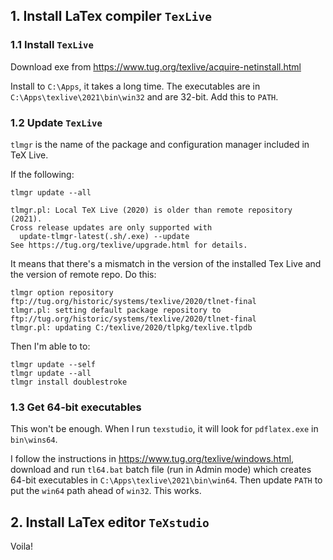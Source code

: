 ## 1. Install LaTex compiler `TexLive`

### 1.1 Install `TexLive`

Download exe from https://www.tug.org/texlive/acquire-netinstall.html

Install to `C:\Apps`, it takes a long time. The executables are in `C:\Apps\texlive\2021\bin\win32` and are 32-bit. Add this to `PATH`.

### 1.2 Update `TexLive`

`tlmgr` is the name of the package and configuration manager included in TeX Live. 

If the following:
```
tlmgr update --all

tlmgr.pl: Local TeX Live (2020) is older than remote repository (2021).
Cross release updates are only supported with
  update-tlmgr-latest(.sh/.exe) --update
See https://tug.org/texlive/upgrade.html for details.
```

It means that there's a mismatch in the version of the installed Tex Live and the version of remote repo. Do this:
```
tlmgr option repository ftp://tug.org/historic/systems/texlive/2020/tlnet-final
tlmgr.pl: setting default package repository to ftp://tug.org/historic/systems/texlive/2020/tlnet-final
tlmgr.pl: updating C:/texlive/2020/tlpkg/texlive.tlpdb
```

Then I'm able to to:
```
tlmgr update --self
tlmgr update --all
tlmgr install doublestroke
```

### 1.3 Get 64-bit executables

This won't be enough. When I run `texstudio`, it will look for `pdflatex.exe` in `bin\wins64`.

I follow the instructions in https://www.tug.org/texlive/windows.html, download and run `tl64.bat` batch file (run in Admin mode) which creates 64-bit executables in `C:\Apps\texlive\2021\bin\win64`. Then update `PATH` to put the `win64` path ahead of `win32`. This works.


## 2. Install LaTex editor `TeXstudio`

Voila!

